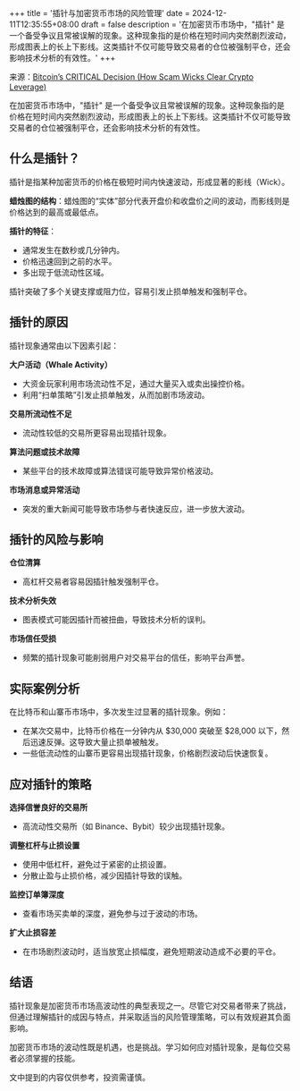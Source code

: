 +++
title = '插针与加密货币市场的风险管理'
date = 2024-12-11T12:35:55+08:00
draft = false
description = '在加密货币市场中，"插针" 是一个备受争议且常被误解的现象。这种现象指的是价格在短时间内突然剧烈波动，形成图表上的长上下影线。这类插针不仅可能导致交易者的仓位被强制平仓，还会影响技术分析的有效性。'
+++

来源：[Bitcoin’s CRITICAL Decision (How Scam Wicks Clear Crypto Leverage)](https://www.youtube.com/watch?v=z2p3lF_ze58)

在加密货币市场中，"插针" 是一个备受争议且常被误解的现象。这种现象指的是价格在短时间内突然剧烈波动，形成图表上的长上下影线。这类插针不仅可能导致交易者的仓位被强制平仓，还会影响技术分析的有效性。

## 什么是插针？
插针是指某种加密货币的价格在极短时间内快速波动，形成显著的影线（Wick）。

**蜡烛图的结构**：蜡烛图的“实体”部分代表开盘价和收盘价之间的波动，而影线则是价格达到的最高或最低点。

**插针的特征**：

- 通常发生在数秒或几分钟内。
- 价格迅速回到之前的水平。
- 多出现于低流动性区域。

插针突破了多个关键支撑或阻力位，容易引发止损单触发和强制平仓。

## 插针的原因

插针现象通常由以下因素引起：

**大户活动（Whale Activity）**

- 大资金玩家利用市场流动性不足，通过大量买入或卖出操控价格。
- 利用“扫单策略”引发止损单触发，从而加剧市场波动。

**交易所流动性不足**

- 流动性较低的交易所更容易出现插针现象。

**算法问题或技术故障**

- 某些平台的技术故障或算法错误可能导致异常价格波动。

**市场消息或异常活动**

- 突发的重大新闻可能导致市场参与者快速反应，进一步放大波动。

## 插针的风险与影响

**仓位清算**
- 高杠杆交易者容易因插针触发强制平仓。

**技术分析失效**

- 图表模式可能因插针而被扭曲，导致技术分析的误判。

**市场信任受损**

- 频繁的插针现象可能削弱用户对交易平台的信任，影响平台声誉。

## 实际案例分析

在比特币和山寨币市场中，多次发生过显著的插针现象。例如：

- 在某次交易中，比特币价格在一分钟内从 $30,000 突破至 $28,000 以下，然后迅速反弹。这导致大量止损单被触发。
- 一些低流动性的山寨币更容易出现插针现象，价格剧烈波动后快速恢复。

## 应对插针的策略

**选择信誉良好的交易所**

- 高流动性交易所（如 Binance、Bybit）较少出现插针现象。

**调整杠杆与止损设置**

- 使用中低杠杆，避免过于紧密的止损设置。
- 分散止盈与止损价格，减少因插针导致的误触。

**监控订单簿深度**

- 查看市场买卖单的深度，避免参与过于波动的市场。

**扩大止损容差**
- 在市场剧烈波动时，适当放宽止损幅度，避免短期波动造成不必要的平仓。

## 结语

插针现象是加密货币市场高波动性的典型表现之一。尽管它对交易者带来了挑战，但通过理解插针的成因与特点，并采取适当的风险管理策略，可以有效规避其负面影响。

加密货币市场的波动性既是机遇，也是挑战。学习如何应对插针现象，是每位交易者必须掌握的技能。

文中提到的内容仅供参考，投资需谨慎。


